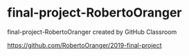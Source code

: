 # final-project-RobertoOranger
final-project-RobertoOranger created by GitHub Classroom





https://github.com/RobertoOranger/2019-final-project
